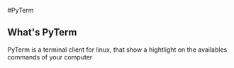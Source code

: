 #PyTerm

## What's PyTerm ##

PyTerm is a terminal client for linux, that show a hightlight on the availables commands of your computer